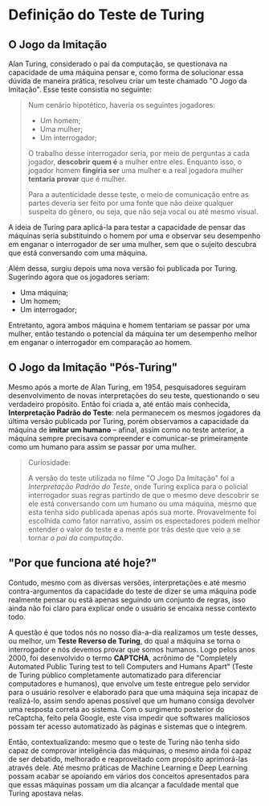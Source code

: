 # Definição do Teste de Turing

## O Jogo da Imitação

Alan Turing, considerado o pai da computação, se questionava na capacidade de uma máquina pensar e, como forma de solucionar essa dúvida de maneira prática, resolveu criar um teste chamado "O Jogo da Imitação". Esse teste consistia no seguinte:

> Num cenário hipotético, haveria os seguintes jogadores: 
>
> - Um homem;
> - Uma mulher;
> - Um interrogador;
>
> O trabalho desse interrogador seria, por meio de perguntas a cada jogador, **descobrir quem é** a mulher entre eles. Enquanto isso, o jogador homem **fingiria ser** uma mulher e a real jogadora mulher **tentaria provar** que é mulher.
>
> Para a autenticidade desse teste, o meio de comunicação entre as partes deveria ser feito por uma fonte que não deixe qualquer suspeita do gênero, ou seja, que não seja vocal ou até mesmo visual.
>

A ideia de Turing para aplicá-la para testar a capacidade de pensar das máquinas seria substituindo o homem por uma e observar seu desempenho em enganar o interrogador de ser uma mulher, sem que o sujeito descubra que está conversando com uma máquina.

Além dessa, surgiu depois uma nova versão foi publicada por Turing. Sugerindo agora que os jogadores seriam:

- Uma máquina;
- Um homem;
- Um interrogador;

Entretanto, agora ambos máquina e homem tentariam se passar por uma mulher, então testando o potencial da máquina ter um desempenho melhor em enganar o interrogador em comparação ao homem.

## O Jogo da Imitação "Pós-Turing"

Mesmo após a morte de Alan Turing, em 1954, pesquisadores seguiram desenvolvimento de novas interpretações do seu teste, questionando o seu verdadeiro propósito. Então foi criada a, até então mais conhecida, **Interpretação Padrão do Teste**: nela permanecem os mesmos jogadores da última versão publicada por Turing, porém observamos a capacidade da máquina de **imitar um humano** – afinal, assim como no teste anterior, a máquina sempre precisava compreender e comunicar-se primeiramente como um humano para assim se passar por uma mulher.

> Curiosidade:
>
> A versão do teste utilizada no filme "O Jogo Da Imitação" foi a *Interpretação Padrão do Teste*, onde Turing explica para o policial interrogador suas regras partindo de que o mesmo deve descobrir se ele está conversando com um humano ou uma máquina, mesmo que esta tenha sido publicada apenas após sua morte. Provavelmente foi escolhida como fator narrativo, assim os espectadores podem melhor entender o valor do teste e a mente por trás deste que veio a se tornar *o pai da computação*.
>

## "Por que funciona até hoje?"

Contudo, mesmo com as diversas versões, interpretações e até mesmo contra-argumentos da capacidade do teste de dizer se uma máquina pode realmente pensar ou está apenas seguindo um conjunto de regras, isso ainda não foi claro para explicar onde o usuário se encaixa nesse contexto todo.

A questão é que todos nós no nosso dia-a-dia realizamos um teste desses, ou melhor, um **Teste Reverso de Turing**, do qual a máquina se torna o interrogador e nós devemos provar que somos humanos. Logo pelos anos 2000, foi desenvolvido o termo **CAPTCHA**, acrônimo de "Completely Automated Public Turing test to tell Computers and Humans Apart" (Teste de Turing público completamente automatizado para diferenciar computadores e humanos), que envolve um teste entregue pelo servidor para o usuário resolver e elaborado para que uma máquina seja incapaz de realizá-lo, assim sendo apenas possível que um humano consiga devolver uma resposta correta ao sistema. Com o surgimento posterior do reCaptcha, feito pela Google, este visa impedir que softwares maliciosos possam ter acesso automatizado às páginas e sistemas que o integrem.

Então, contextualizando: mesmo que o teste de Turing não tenha sido capaz de comprovar inteligência das máquinas, o mesmo ainda foi capaz de ser debatido, melhorado e reaproveitado com propósito aprimorá-las através dele. Até mesmo práticas de Machine Learning e Deep Learning possam acabar se apoiando em vários dos conceitos apresentados para que essas máquinas possam um dia alcançar a faculdade mental que Turing apostava nelas.